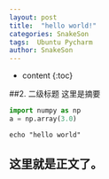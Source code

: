 ```yaml
---
layout: post
title:  "hello world!"
categories: SnakeSon
tags:  Ubuntu Pycharm 
author: SnakeSon
---
```


* content
{:toc}

##2. 二级标题
这里是摘要
```python
import numpy as np
a = np.array(3.0)

```

```shell
echo "hello world"
```





这里就是正文了。
---



